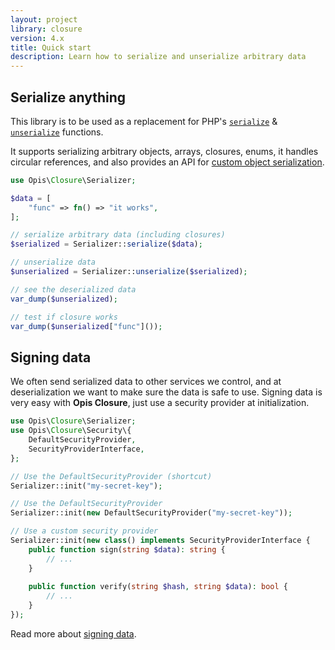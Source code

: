 ```yaml
---
layout: project
library: closure
version: 4.x
title: Quick start
description: Learn how to serialize and unserialize arbitrary data
---
```


## Serialize anything

This library is to be used as a replacement for PHP's 
[`serialize`](https://www.php.net/manual/en/function.serialize.php) & 
[`unserialize`](https://www.php.net/manual/en/function.unserialize.php) functions.

It supports serializing arbitrary objects, arrays, closures, enums, it handles circular references, and also provides an 
API for [custom object serialization](./objects.html).

```php
use Opis\Closure\Serializer;

$data = [
    "func" => fn() => "it works",
];

// serialize arbitrary data (including closures)
$serialized = Serializer::serialize($data);

// unserialize data
$unserialized = Serializer::unserialize($serialized);

// see the deserialized data
var_dump($unserialized);

// test if closure works
var_dump($unserialized["func"]());
```

## Signing data

We often send serialized data to other services we control,
and at deserialization we want to make sure the data is safe to use.
Signing data is very easy with **Opis Closure**, just use a security provider
at initialization.

```php
use Opis\Closure\Serializer;
use Opis\Closure\Security\{
    DefaultSecurityProvider,
    SecurityProviderInterface,
};

// Use the DefaultSecurityProvider (shortcut)
Serializer::init("my-secret-key");

// Use the DefaultSecurityProvider
Serializer::init(new DefaultSecurityProvider("my-secret-key"));

// Use a custom security provider
Serializer::init(new class() implements SecurityProviderInterface {
    public function sign(string $data): string {
        // ...
    }
    
    public function verify(string $hash, string $data): bool {
        // ...
    }
});
```

Read more about [signing data](./security.html).
